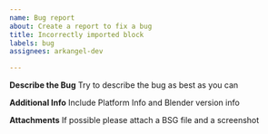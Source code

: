 ```yaml
---
name: Bug report
about: Create a report to fix a bug
title: Incorrectly imported block
labels: bug
assignees: arkangel-dev

---
```


**Describe the Bug**
Try to describe the bug as best as you can

**Additional Info**
Include Platform Info and Blender version info

**Attachments**
If possible please attach a BSG file and a screenshot
